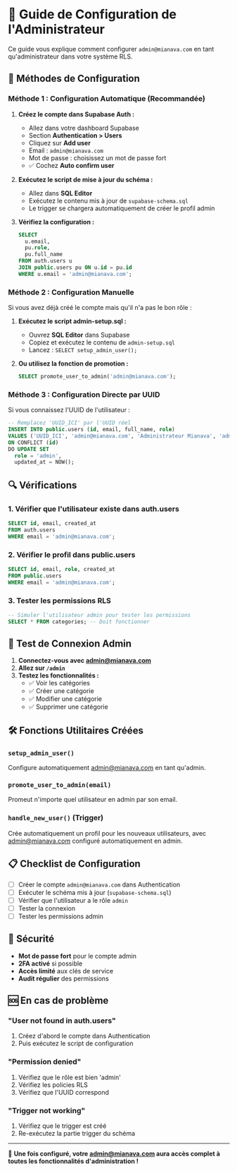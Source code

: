 # 👑 Guide de Configuration de l'Administrateur

Ce guide vous explique comment configurer `admin@mianava.com` en tant qu'administrateur dans votre système RLS.

## 🎯 Méthodes de Configuration

### Méthode 1 : Configuration Automatique (Recommandée)

1. **Créez le compte dans Supabase Auth :**
   - Allez dans votre dashboard Supabase
   - Section **Authentication > Users**
   - Cliquez sur **Add user**
   - Email : `admin@mianava.com`
   - Mot de passe : choisissez un mot de passe fort
   - ✅ Cochez **Auto confirm user**

2. **Exécutez le script de mise à jour du schéma :**
   - Allez dans **SQL Editor**
   - Exécutez le contenu mis à jour de `supabase-schema.sql`
   - Le trigger se chargera automatiquement de créer le profil admin

3. **Vérifiez la configuration :**
   ```sql
   SELECT 
     u.email,
     pu.role,
     pu.full_name
   FROM auth.users u
   JOIN public.users pu ON u.id = pu.id
   WHERE u.email = 'admin@mianava.com';
   ```

### Méthode 2 : Configuration Manuelle

Si vous avez déjà créé le compte mais qu'il n'a pas le bon rôle :

1. **Exécutez le script admin-setup.sql :**
   - Ouvrez **SQL Editor** dans Supabase
   - Copiez et exécutez le contenu de `admin-setup.sql`
   - Lancez : `SELECT setup_admin_user();`

2. **Ou utilisez la fonction de promotion :**
   ```sql
   SELECT promote_user_to_admin('admin@mianava.com');
   ```

### Méthode 3 : Configuration Directe par UUID

Si vous connaissez l'UUID de l'utilisateur :

```sql
-- Remplacez 'UUID_ICI' par l'UUID réel
INSERT INTO public.users (id, email, full_name, role)
VALUES ('UUID_ICI', 'admin@mianava.com', 'Administrateur Mianava', 'admin')
ON CONFLICT (id) 
DO UPDATE SET 
  role = 'admin',
  updated_at = NOW();
```

## 🔍 Vérifications

### 1. Vérifier que l'utilisateur existe dans auth.users
```sql
SELECT id, email, created_at 
FROM auth.users 
WHERE email = 'admin@mianava.com';
```

### 2. Vérifier le profil dans public.users
```sql
SELECT id, email, role, created_at 
FROM public.users 
WHERE email = 'admin@mianava.com';
```

### 3. Tester les permissions RLS
```sql
-- Simuler l'utilisateur admin pour tester les permissions
SELECT * FROM categories; -- Doit fonctionner
```

## 🚀 Test de Connexion Admin

1. **Connectez-vous avec admin@mianava.com**
2. **Allez sur `/admin`**
3. **Testez les fonctionnalités :**
   - ✅ Voir les catégories
   - ✅ Créer une catégorie
   - ✅ Modifier une catégorie
   - ✅ Supprimer une catégorie

## 🛠️ Fonctions Utilitaires Créées

### `setup_admin_user()`
Configure automatiquement admin@mianava.com en tant qu'admin.

### `promote_user_to_admin(email)`
Promeut n'importe quel utilisateur en admin par son email.

### `handle_new_user()` (Trigger)
Crée automatiquement un profil pour les nouveaux utilisateurs, avec admin@mianava.com configuré automatiquement en admin.

## 📋 Checklist de Configuration

- [ ] Créer le compte `admin@mianava.com` dans Authentication
- [ ] Exécuter le schéma mis à jour (`supabase-schema.sql`)
- [ ] Vérifier que l'utilisateur a le rôle `admin`
- [ ] Tester la connexion
- [ ] Tester les permissions admin

## 🔐 Sécurité

- **Mot de passe fort** pour le compte admin
- **2FA activé** si possible
- **Accès limité** aux clés de service
- **Audit régulier** des permissions

## 🆘 En cas de problème

### "User not found in auth.users"
1. Créez d'abord le compte dans Authentication
2. Puis exécutez le script de configuration

### "Permission denied"
1. Vérifiez que le rôle est bien 'admin'
2. Vérifiez les policies RLS
3. Vérifiez que l'UUID correspond

### "Trigger not working"
1. Vérifiez que le trigger est créé
2. Re-exécutez la partie trigger du schéma

---

🎉 **Une fois configuré, votre admin@mianava.com aura accès complet à toutes les fonctionnalités d'administration !**
